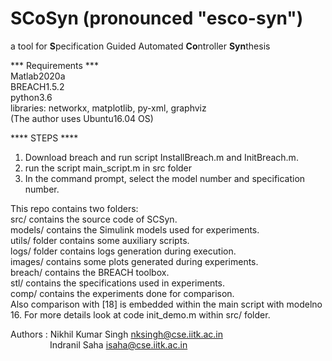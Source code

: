# SCoSyn (pronounced "esco-syn")  
a tool for **S**pecification Guided Automated **Co**ntroller **Syn**thesis  


*** Requirements ***  
Matlab2020a  
BREACH1.5.2  
python3.6  
libraries: networkx, matplotlib, py-xml, graphviz  
(The author uses Ubuntu16.04 OS)  
  
  
**** STEPS ****  
1. Download breach and run script InstallBreach.m and InitBreach.m.   
2. run the script main_script.m in src folder  
3. In the command prompt, select the model number and
specification number.  
  
    
This repo contains two folders:  
src/ contains the source code of SCSyn.  
models/ contains the Simulink models used for experiments.   
utils/ folder contains some auxiliary scripts.    
logs/ folder contains logs generation during execution.  
images/ contains some plots generated during experiments.  
breach/ contains the BREACH toolbox.  
stl/ contains the specifications used in experiments.    
comp/ contains the experiments done for comparison.  
Also comparison with [18] is embedded within the main script 
with modelno 16. For more details look at code init_demo.m 
within src/ folder.

Authors : Nikhil Kumar Singh nksingh@cse.iitk.ac.in  
&nbsp;&nbsp;&nbsp;&nbsp;&nbsp;&nbsp;&nbsp;&nbsp;&nbsp;&nbsp;&nbsp;&nbsp;&nbsp;&nbsp;&nbsp; Indranil Saha isaha@cse.iitk.ac.in  
 
 
